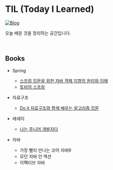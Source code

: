# TIL (Today I Learned)

[![Blog](https://img.shields.io/badge/haileykim2014.github.io-green.svg)](https://haileykim2014.tistory.com/)

오늘 배운 것을 정리하는 공간입니다.

<br>

## Books

* Spring
  * [스프링 입문을 위한 자바 객체 지향의 원리와 이해](./Spring/스프링%20입문을%20위한%20자바%20객체%20지향의%20원리와%20이해/README.md)
  * [토비의 스프링](./Spring/Core/bean%20lifecycle/bean%20lifecycle.md)  

* 자료구조  
  * [Do it 자료구조와 함께 배우는 알고리즘 입문](./DataStructure/Do%20it%20자료구조와%20함께%20배우는%20알고리즘%20입문)  

* 에세이  
  * [나는 주니어 개발자다](./essay/나는%20주니어%20개발자다)  


* 자바  
  * 가장 빨리 만나는 코어 자바9
  * 모던 자바 인 액션
  * 이펙티브 자바
